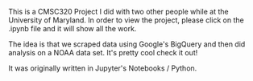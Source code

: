 This is a CMSC320 Project I did with two other people while at the University of Maryland. In order to view the project, please click on the .ipynb file and it will show all the work.

The idea is that we scraped data using Google's BigQuery and then did analysis on a NOAA data set. It's pretty cool check it out!

It was originally written in Jupyter's Notebooks / Python.
